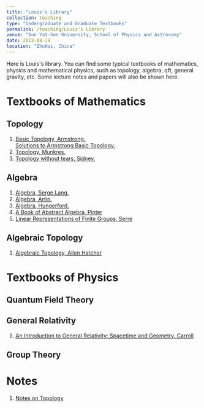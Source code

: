 ```yaml
---
title: "Louis's Library"
collection: teaching
type: "Undergraduate and Graduate Textbooks"
permalink: /teaching/Louis's Library
venue: "Sun Yat-Sen University, School of Physics and Astronomy"
date: 2023-08-29
location: "ZhuHai, China"
---
```


Here is Louis's library. You can find some typical textbooks of mathematics, physics and mathematical physics, such as topology, algebra, qft, general gravity, etc. Some lecture notes and papers will also be shown here.

Textbooks of Mathematics
======

Topology
-----
1. [Basic Topology, Armstrong.](https://liuyisi238.github.io/files/topology-armstrong.pdf)    
   [Solutions to Armstrong Basic Topology.](https://liuyisi238.github.io/files/topology-armstrong-solutions.pdf)
2. [Topology, Munkres.](https://liuyisi238.github.io/files/topology-munkres.pdf)
3. [Topology without tears, Sidney.](https://liuyisi238.github.io/files/topology-sidney.pdf)


Algebra
------
1. [Algebra, Serge Lang.](https://math24.files.wordpress.com/2013/02/algebra-serge-lang.pdf)
2. [Algebra, Artin.](https://liuyisi238.github.io/files/algebra-artin.pdf)
3. [Algebra, Hungerford.](https://liuyisi238.github.io/files/algebra-hungerford.pdf)
4. [A Book of Abstract Algebra, Pinter](https://liuyisi238.github.io/files/algebra-pinter.pdf)
5. [Linear Representations of Finite Groups, Serre](https://liuyisi238.github.io/files/algebra-serre.pdf)


Algebraic Topology
-----
1. [Algebraic Topology, Allen Hatcher](https://liuyisi238.github.io/files/algebraic-topology-Allen-Hatcher.pdf)




Textbooks of Physics
======

Quantum Field Theory
-----

General Relativity
-----
1. [An Introduction to General Relativity: Spacetime and Geometry, Carroll](https://liuyisi238.github.io/files/general-relativity-Carroll.pdf)

Group Theory
-----




Notes
======
1. [Notes on Topology](https://liuyisi238.github.io/files/NotesonTopology.pdf)

